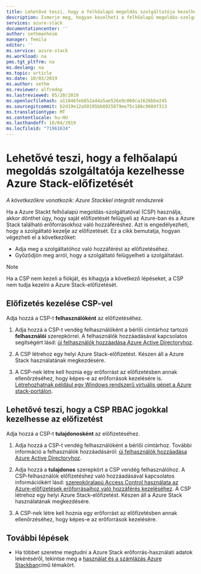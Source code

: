 ```yaml
---
title: Lehetővé teszi, hogy a felhőalapú megoldás szolgáltatója kezelhesse Azure Stack-előfizetését | Microsoft Docs
description: Ismerje meg, hogyan kezelheti a felhőalapú megoldás-szolgáltató (CSP) a Azure Stack-előfizetését.
services: azure-stack
documentationcenter: ''
author: sethmanheim
manager: femila
editor: ''
ms.service: azure-stack
ms.workload: na
pms.tgt_pltfrm: na
ms.devlang: na
ms.topic: article
ms.date: 10/03/2019
ms.author: sethm
ms.reviewer: alfredop
ms.lastreviewed: 05/20/2019
ms.openlocfilehash: a11846feb852a44a5ae526e9c060ca1626bbe245
ms.sourcegitcommit: b2d19e12a50195bb8925879ee75c186c9604f313
ms.translationtype: MT
ms.contentlocale: hu-HU
ms.lasthandoff: 10/04/2019
ms.locfileid: "71961634"
---
```

# <a name="let-your-cloud-solution-provider-manage-your-azure-stack-subscription"></a>Lehetővé teszi, hogy a felhőalapú megoldás szolgáltatója kezelhesse Azure Stack-előfizetését

*A következőkre vonatkozik: Azure Stackkel integrált rendszerek*

Ha a Azure Stackt felhőalapú megoldás-szolgáltatóval (CSP) használja, akkor dönthet úgy, hogy saját előfizetését felügyeli az Azure-ban és a Azure Stack található erőforrásokhoz való hozzáféréshez. Azt is engedélyezheti, hogy a szolgáltató kezelje az előfizetését. Ez a cikk bemutatja, hogyan végezheti el a következőket:

* Adja meg a szolgáltatóhoz való hozzáférést az előfizetéséhez.
* Győződjön meg arról, hogy a szolgáltató felügyelheti a szolgáltatást.

> [!NOTE]
> Ha a CSP nem kezeli a fiókját, és kihagyja a következő lépéseket, a CSP nem tudja kezelni a Azure Stack-előfizetését.

## <a name="manage-your-subscription-with-a-csp"></a>Előfizetés kezelése CSP-vel

Adja hozzá a CSP-t **felhasználóként** az előfizetéséhez.

1. Adja hozzá a CSP-t vendég felhasználóként a bérlői címtárhoz tartozó **felhasználói** szerepkörrel. A felhasználók hozzáadásával kapcsolatos segítségért lásd: [új felhasználók hozzáadása Azure Active Directoryhoz](/azure/active-directory/add-users-azure-active-directory).

2. A CSP létrehoz egy helyi Azure Stack-előfizetést. Készen áll a Azure Stack használatának megkezdésére.

3. A CSP-nek létre kell hoznia egy erőforrást az előfizetésben annak ellenőrzéséhez, hogy képes-e az erőforrások kezelésére is. [Létrehozhatnak például egy Windows rendszerű virtuális gépet a Azure stack-portálon](azure-stack-quick-windows-portal.md).

## <a name="let-the-csp-manage-your-subscription-using-rbac-rights"></a>Lehetővé teszi, hogy a CSP RBAC jogokkal kezelhesse az előfizetést

Adja hozzá a CSP-t **tulajdonosként** az előfizetéséhez.

1. Adja hozzá a CSP-t vendég felhasználóként a bérlői címtárhoz. További információ a felhasználók hozzáadásáról: [új felhasználók hozzáadása Azure Active Directoryhoz](/azure/active-directory/add-users-azure-active-directory).

2. Adja hozzá a **tulajdonos** szerepkört a CSP vendég felhasználóhoz. A CSP-felhasználók előfizetéshez való hozzáadásával kapcsolatos információkért lásd: [szerepköralapú Access Control használata az Azure-előfizetések erőforrásaihoz való hozzáférés kezeléséhez](/azure/role-based-access-control/role-assignments-portal). A CSP létrehoz egy helyi Azure Stack-előfizetést. Készen áll a Azure Stack használatának megkezdésére.
3. A CSP-nek létre kell hoznia egy erőforrást az előfizetésben annak ellenőrzéséhez, hogy képes-e az erőforrások kezelésére.

## <a name="next-steps"></a>További lépések

* Ha többet szeretne megtudni a Azure Stack erőforrás-használati adatok lekéréséről, tekintse meg a [használat és a számlázás Azure Stackban](../operator/azure-stack-billing-and-chargeback.md)című témakört.
